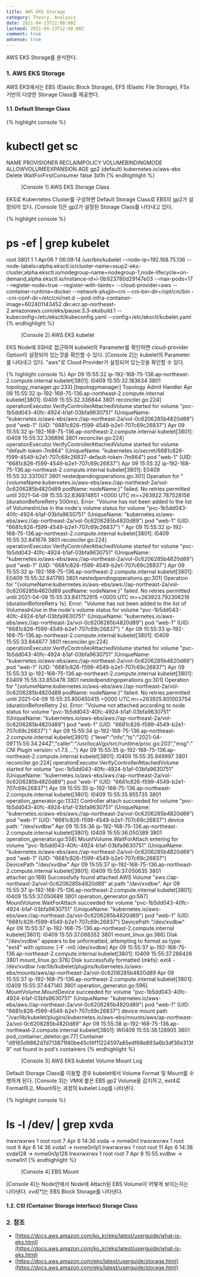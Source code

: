 ```yaml
---
title: AWS EKS Storage
category: Theory, Analysis
date: 2021-04-23T12:00:00Z
lastmod: 2021-04-23T12:00:00Z
comment: true
adsense: true
---
```


AWS EKS Storage를 분석한다.

### 1. AWS EKS Storage

AWS EKS에서는 EBS (Elastic Block Storage), EFS (Elastic File Storage), FSx 기반의 다양한 Storage Class를 제공한다.

#### 1.1. Default Storage Class

{% highlight console %}
# kubectl get sc
NAME            PROVISIONER             RECLAIMPOLICY   VOLUMEBINDINGMODE      ALLOWVOLUMEEXPANSION   AGE
gp2 (default)   kubernetes.io/aws-ebs   Delete          WaitForFirstConsumer   false                  3d1h
{% endhighlight %}
<figure>
<figcaption class="caption">[Console 1] AWS EKS Storage Class</figcaption>
</figure>

EKS로 Kubernetes Cluster를 구성하면 Default Storage Class로 EBS의 gp2가 설정되어 있다. [Console 1]은 gp2가 설정된 Storage Class를 나타내고 있다.

{% highlight console %}
# ps -ef | grep kubelet
root      3801     1  1 Apr06 ?        06:09:14 /usr/bin/kubelet --node-ip=192.168.75.136 --node-labels=alpha.eksctl.io/cluster-name=ssup2-eks-cluster,alpha.eksctl.io/nodegroup-name=nodegroup-1,node-lifecycle=on-demand,alpha.eksctl.io/instance-id=i-0b923780d29147e03 --max-pods=17 --register-node=true --register-with-taints= --cloud-provider=aws --container-runtime=docker --network-plugin=cni --cni-bin-dir=/opt/cni/bin --cni-conf-dir=/etc/cni/net.d --pod-infra-container-image=602401143452.dkr.ecr.ap-northeast-2.amazonaws.com/eks/pause:3.3-eksbuild.1 --kubeconfig=/etc/eksctl/kubeconfig.yaml --config=/etc/eksctl/kubelet.yaml
{% endhighlight %}
<figure>
<figcaption class="caption">[Console 2] AWS EKS kubelet</figcaption>
</figure>

EKS Node에 SSH로 접근하여 kubelet의 Parameter를 확인하면 cloud-provider Option이 설정되어 있는것을 확인할 수 있다. [Console 2]는 kubelet의 Parameter를 나타내고 있다. "aws"로 Cloud Provider가 설정되어 있는것을 확인할 수 있다.

{% highlight console %}
Apr 09 15:55:32 ip-192-168-75-136.ap-northeast-2.compute.internal kubelet[3801]: I0409 15:55:32.183634    3801 topology_manager.go:233] [topologymanager] Topology Admit Handler
Apr 09 15:55:32 ip-192-168-75-136.ap-northeast-2.compute.internal kubelet[3801]: I0409 15:55:32.336844    3801 reconciler.go:224] operationExecutor.VerifyControllerAttachedVolume started for volume "pvc-1b5dd043-40fc-4924-b1af-03bfa9630751" (UniqueName: "kubernetes.io/aws-ebs/aws://ap-northeast-2a/vol-0c6206285b4820d89") pod "web-1" (UID: "6681c826-f599-4549-b2e1-707c69c26837")
Apr 09 15:55:32 ip-192-168-75-136.ap-northeast-2.compute.internal kubelet[3801]: I0409 15:55:32.336896    3801 reconciler.go:224] operationExecutor.VerifyControllerAttachedVolume started for volume "default-token-7m864" (UniqueName: "kubernetes.io/secret/6681c826-f599-4549-b2e1-707c69c26837-default-token-7m864") pod "web-1" (UID: "6681c826-f599-4549-b2e1-707c69c26837")
Apr 09 15:55:32 ip-192-168-75-136.ap-northeast-2.compute.internal kubelet[3801]: E0409 15:55:32.337007    3801 nestedpendingoperations.go:301] Operation for "{volumeName:kubernetes.io/aws-ebs/aws://ap-northeast-2a/vol-0c6206285b4820d89 podName: nodeName:}" failed. No retries permitted until 2021-04-09 15:55:32.836974851 +0000 UTC m=+263922.787528156 (durationBeforeRetry 500ms). Error: "Volume has not been added to the list of VolumesInUse in the node's volume status for volume \"pvc-1b5dd043-40fc-4924-b1af-03bfa9630751\" (UniqueName: \"kubernetes.io/aws-ebs/aws://ap-northeast-2a/vol-0c6206285b4820d89\") pod \"web-1\" (UID: \"6681c826-f599-4549-b2e1-707c69c26837\") "
Apr 09 15:55:32 ip-192-168-75-136.ap-northeast-2.compute.internal kubelet[3801]: I0409 15:55:32.841678    3801 reconciler.go:224] operationExecutor.VerifyControllerAttachedVolume started for volume "pvc-1b5dd043-40fc-4924-b1af-03bfa9630751" (UniqueName: "kubernetes.io/aws-ebs/aws://ap-northeast-2a/vol-0c6206285b4820d89") pod "web-1" (UID: "6681c826-f599-4549-b2e1-707c69c26837")
Apr 09 15:55:32 ip-192-168-75-136.ap-northeast-2.compute.internal kubelet[3801]: E0409 15:55:32.841780    3801 nestedpendingoperations.go:301] Operation for "{volumeName:kubernetes.io/aws-ebs/aws://ap-northeast-2a/vol-0c6206285b4820d89 podName: nodeName:}" failed. No retries permitted until 2021-04-09 15:55:33.841752915 +0000 UTC m=+263923.792306216 (durationBeforeRetry 1s). Error: "Volume has not been added to the list of VolumesInUse in the node's volume status for volume \"pvc-1b5dd043-40fc-4924-b1af-03bfa9630751\" (UniqueName: \"kubernetes.io/aws-ebs/aws://ap-northeast-2a/vol-0c6206285b4820d89\") pod \"web-1\" (UID: \"6681c826-f599-4549-b2e1-707c69c26837\") "
Apr 09 15:55:33 ip-192-168-75-136.ap-northeast-2.compute.internal kubelet[3801]: I0409 15:55:33.844677    3801 reconciler.go:224] operationExecutor.VerifyControllerAttachedVolume started for volume "pvc-1b5dd043-40fc-4924-b1af-03bfa9630751" (UniqueName: "kubernetes.io/aws-ebs/aws://ap-northeast-2a/vol-0c6206285b4820d89") pod "web-1" (UID: "6681c826-f599-4549-b2e1-707c69c26837")
Apr 09 15:55:33 ip-192-168-75-136.ap-northeast-2.compute.internal kubelet[3801]: E0409 15:55:33.850478    3801 nestedpendingoperations.go:301] Operation for "{volumeName:kubernetes.io/aws-ebs/aws://ap-northeast-2a/vol-0c6206285b4820d89 podName: nodeName:}" failed. No retries permitted until 2021-04-09 15:55:35.850450415 +0000 UTC m=+263925.801003754 (durationBeforeRetry 2s). Error: "Volume not attached according to node status for volume \"pvc-1b5dd043-40fc-4924-b1af-03bfa9630751\" (UniqueName: \"kubernetes.io/aws-ebs/aws://ap-northeast-2a/vol-0c6206285b4820d89\") pod \"web-1\" (UID: \"6681c826-f599-4549-b2e1-707c69c26837\") "
Apr 09 15:55:34 ip-192-168-75-136.ap-northeast-2.compute.internal kubelet[3801]: {"level":"info","ts":"2021-04-09T15:55:34.244Z","caller":"/usr/local/go/src/runtime/proc.go:203","msg":"CNI Plugin version: v1.7.5 ..."}
Apr 09 15:55:35 ip-192-168-75-136.ap-northeast-2.compute.internal kubelet[3801]: I0409 15:55:35.949997    3801 reconciler.go:224] operationExecutor.VerifyControllerAttachedVolume started for volume "pvc-1b5dd043-40fc-4924-b1af-03bfa9630751" (UniqueName: "kubernetes.io/aws-ebs/aws://ap-northeast-2a/vol-0c6206285b4820d89") pod "web-1" (UID: "6681c826-f599-4549-b2e1-707c69c26837")
Apr 09 15:55:35 ip-192-168-75-136.ap-northeast-2.compute.internal kubelet[3801]: I0409 15:55:35.955735    3801 operation_generator.go:1332] Controller attach succeeded for volume "pvc-1b5dd043-40fc-4924-b1af-03bfa9630751" (UniqueName: "kubernetes.io/aws-ebs/aws://ap-northeast-2a/vol-0c6206285b4820d89") pod "web-1" (UID: "6681c826-f599-4549-b2e1-707c69c26837") device path: "/dev/xvdbw"
Apr 09 15:55:36 ip-192-168-75-136.ap-northeast-2.compute.internal kubelet[3801]: I0409 15:55:36.050389    3801 operation_generator.go:558] MountVolume.WaitForAttach entering for volume "pvc-1b5dd043-40fc-4924-b1af-03bfa9630751" (UniqueName: "kubernetes.io/aws-ebs/aws://ap-northeast-2a/vol-0c6206285b4820d89") pod "web-1" (UID: "6681c826-f599-4549-b2e1-707c69c26837") DevicePath "/dev/xvdbw"
Apr 09 15:55:37 ip-192-168-75-136.ap-northeast-2.compute.internal kubelet[3801]: I0409 15:55:37.050635    3801 attacher.go:189] Successfully found attached AWS Volume "aws://ap-northeast-2a/vol-0c6206285b4820d89" at path "/dev/xvdbw".
Apr 09 15:55:37 ip-192-168-75-136.ap-northeast-2.compute.internal kubelet[3801]: I0409 15:55:37.050689    3801 operation_generator.go:567] MountVolume.WaitForAttach succeeded for volume "pvc-1b5dd043-40fc-4924-b1af-03bfa9630751" (UniqueName: "kubernetes.io/aws-ebs/aws://ap-northeast-2a/vol-0c6206285b4820d89") pod "web-1" (UID: "6681c826-f599-4549-b2e1-707c69c26837") DevicePath "/dev/xvdbw"
Apr 09 15:55:37 ip-192-168-75-136.ap-northeast-2.compute.internal kubelet[3801]: I0409 15:55:37.068352    3801 mount_linux.go:366] Disk "/dev/xvdbw" appears to be unformatted, attempting to format as type: "ext4" with options: [-F -m0 /dev/xvdbw]
Apr 09 15:55:37 ip-192-168-75-136.ap-northeast-2.compute.internal kubelet[3801]: I0409 15:55:37.286426    3801 mount_linux.go:376] Disk successfully formatted (mkfs): ext4 - /dev/xvdbw /var/lib/kubelet/plugins/kubernetes.io/aws-ebs/mounts/aws/ap-northeast-2a/vol-0c6206285b4820d89
Apr 09 15:55:37 ip-192-168-75-136.ap-northeast-2.compute.internal kubelet[3801]: I0409 15:55:37.447140    3801 operation_generator.go:596] MountVolume.MountDevice succeeded for volume "pvc-1b5dd043-40fc-4924-b1af-03bfa9630751" (UniqueName: "kubernetes.io/aws-ebs/aws://ap-northeast-2a/vol-0c6206285b4820d89") pod "web-1" (UID: "6681c826-f599-4549-b2e1-707c69c26837") device mount path "/var/lib/kubelet/plugins/kubernetes.io/aws-ebs/mounts/aws/ap-northeast-2a/vol-0c6206285b4820d89"
Apr 09 15:55:38 ip-192-168-75-136.ap-northeast-2.compute.internal kubelet[3801]: W0409 15:55:38.128905    3801 pod_container_deletor.go:77] Container "d9165d9862d7d713871f40be45cf4f11224597a85edf68e893a6b3df36e313f9" not found in pod's containers
{% endhighlight %}
<figure>
<figcaption class="caption">[Console 3] AWS EKS kubelet Volume Mount Log</figcaption>
</figure>

Default Storage Class를 이용할 경우 kubelet에서 Volume Format 및 Mount를 수행하게 된다. [Console 3]는 VM에 붙은 EBS gp2 Volume을 감지하고, ext4로 Format하고, Mount하는 과정의 kubelet Log를 나타낸다.

{% highlight console %}
# ls -l /dev/ | grep xvda
lrwxrwxrwx 1 root root           7 Apr  6 14:36 xvda -> nvme0n1
lrwxrwxrwx 1 root root           9 Apr  6 14:36 xvda1 -> nvme0n1p1
lrwxrwxrwx 1 root root          11 Apr  6 14:36 xvda128 -> nvme0n1p128
lrwxrwxrwx 1 root root           7 Apr  9 15:55 xvdbw -> nvme1n1
{% endhighlight %}
<figure>
<figcaption class="caption">[Console 4] EBS Mount</figcaption>
</figure>

[Console 4]는 Node안에서 Node에 Attach된 EBS Volume이 어떻게 보이는지는 나타낸다. xvd[*]는 EBS Block Storage를 나타낸다.

#### 1.2. CSI (Container Storage Interface) Storage Class



### 2. 참조

* [https://docs.aws.amazon.com/ko_kr/eks/latest/userguide/what-is-eks.html](https://docs.aws.amazon.com/ko_kr/eks/latest/userguide/what-is-eks.html)
* [https://docs.aws.amazon.com/eks/latest/userguide/storage.html](https://docs.aws.amazon.com/eks/latest/userguide/storage.html)